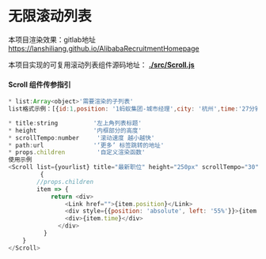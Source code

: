 # 无限滚动列表

本项目渲染效果：gitlab地址 https://lanshiliang.github.io/AlibabaRecruitmentHomepage

本项目实现的可复用滚动列表组件源码地址：  **[./src/Scroll.js](https://github.com/LanShiLiang/AlibabaRecruitmentHomepage/blob/master/src/Scroll.js)**  

#### Scroll 组件传参指引

~~~js
* list:Array<object>'需要渲染的子列表' 
list格式示例：[{id:1,position: '1蚂蚁集团-城市经理',city: '杭州',time:'27分钟前'}]

* title:string			'左上角列表标题'
* height 				'内框部分的高度'
* scrollTempo:number 	 '滚动速度 越小越快'
* path:url				'‘更多’ 标签跳转的地址'
* props.children	 	 '自定义渲染函数'
使用示例
<Scroll list={yourlist} title="最新职位" height="250px" scrollTempo="30" path=''>
         {
    	//props.children
		item => {
            return <div>
                <Link href="">{item.position}</Link>
                <div style={{position: 'absolute', left: '55%'}}>{item.city}</div>
                <div>{item.time}</div>
              </div>
          }
	}
</Scroll>
~~~



